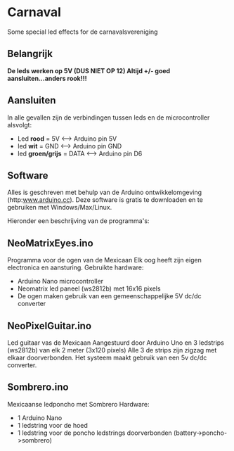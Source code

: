 # Carnaval
Some special led effects for de carnavalsvereniging 

## Belangrijk
**De leds werken op 5V (DUS NIET OP 12) Altijd +/- goed aansluiten...anders rook!!!**

## Aansluiten
In alle gevallen zijn de verbindingen tussen leds en de microcontroller alsvolgt:

- Led **rood** = 5V           <--> Arduino pin 5V
- led **wit** = GND           <--> Arduino pin GND 
- led **groen/grijs** = DATA  <--> Arduino pin D6

## Software
Alles is geschreven met behulp van de Arduino ontwikkelomgeving (http:www.arduino.cc). 
Deze software is gratis te downloaden en te gebruiken met Windows/Max/Linux.

Hieronder een beschrijving van de programma's:

## NeoMatrixEyes.ino
Programma voor de ogen van de Mexicaan
Elk oog heeft zijn eigen electronica en aansturing.
Gebruikte hardware:
- Arduino Nano microcontroller
- Neomatrix led paneel (ws2812b) met 16x16 pixels
- De ogen maken gebruik van een gemeenschappelijke 5V dc/dc converter


## NeoPixelGuitar.ino
Led guitaar vas de Mexicaan
Aangestuurd door Arduino Uno en 3 ledstrips (ws2812b) van elk 2 meter (3x120 pixels)
Alle 3 de strips zijn zigzag met elkaar doorverbonden.
Het systeem maakt gebruik van een 5v dc/dc converter.


## Sombrero.ino
Mexicaanse ledponcho met Sombrero
Hardware:
- 1 Arduino Nano
- 1 ledstring voor de hoed
- 1 ledstring voor de poncho
ledstrings doorverbonden (battery->poncho->sombrero)
